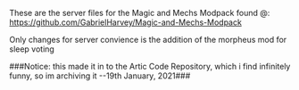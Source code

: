 These are the server files for the Magic and Mechs Modpack found @:
https://github.com/GabrielHarvey/Magic-and-Mechs-Modpack

Only changes for server convience is the addition of the morpheus mod for sleep voting

###Notice: this made it in to the Artic Code Repository, which i find infinitely funny, so im archiving it --19th January, 2021###
